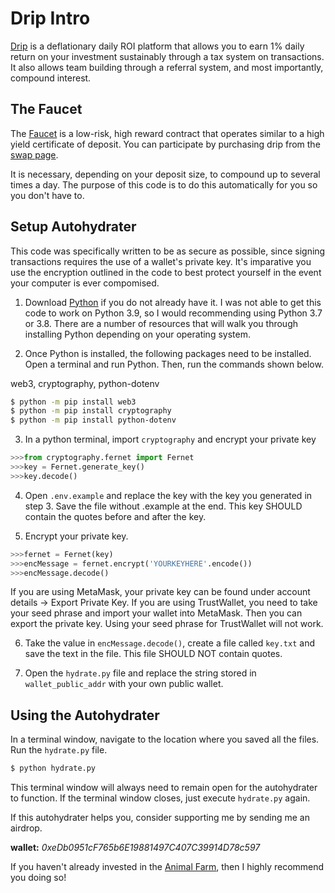 # Drip Intro

[Drip](https://drip.community) is a deflationary daily ROI platform that allows
you to earn 1% daily return on your investment sustainably through a tax system
on transactions. It also allows team building through a referral system, and most
importantly, compound interest. 


## The Faucet

The [Faucet](https://drip.community/faucet) is a low-risk, high reward contract that operates similar to a high yield 
certificate of deposit. You can participate by purchasing drip from the [swap page](https://drip.community/fountain).

It is necessary, depending on your deposit size, to compound up to several times a day. The purpose of this code
is to do this automatically for you so you don't have to. 

## Setup Autohydrater

This code was specifically written to be as secure as possible, since signing transactions requires the use of
a wallet's private key. It's imparative you use the encryption outlined in the code to best protect yourself
in the event your computer is ever compomised. 

1. Download [Python](https://www.python.org/downloads/) if you do not already have it. I was not able to get this code
to work on Python 3.9, so I would recommending using Python 3.7 or 3.8. There are a number of resources that will walk 
you through installing Python depending on your operating system.

2. Once Python is installed, the following packages need to be installed. Open a terminal and run Python. Then, run the commands shown below. 

web3, cryptography, python-dotenv
 
```bash
$ python -m pip install web3
$ python -m pip install cryptography
$ python -m pip install python-dotenv
```

3. In a python terminal, import `cryptography` and encrypt your private key

```py
>>>from cryptography.fernet import Fernet
>>>key = Fernet.generate_key()
>>>key.decode()
```

4. Open `.env.example` and replace the key with the key you generated in step 3. Save the file without .example at the end. This key 
SHOULD contain the quotes before and after the key.

5. Encrypt your private key. 

```py
>>>fernet = Fernet(key)
>>>encMessage = fernet.encrypt('YOURKEYHERE'.encode())
>>>encMessage.decode()
```

If you are using MetaMask, your private key can be found under account details -> Export Private Key. If you are using TrustWallet, you need to take your seed
phrase and import your wallet into MetaMask. Then you can export the private key. Using your seed phrase for TrustWallet will not work. 

6. Take the value in `encMessage.decode()`, create a file called `key.txt` and save the text in the file. This file SHOULD NOT contain quotes. 

7. Open the `hydrate.py` file and replace the string stored in `wallet_public_addr` with your own public wallet.

## Using the Autohydrater

In a terminal window, navigate to the location where you saved all the files. Run the `hydrate.py` file.

```bash
$ python hydrate.py
```

This terminal window will always need to remain open for the autohydrater to function. If the terminal window closes, just execute
`hydrate.py` again.

If this autohydrater helps you, consider supporting me by sending me an airdrop. 

**wallet:** *0xeDb0951cF765b6E19881497C407C39914D78c597*

If you haven't already invested in the [Animal Farm](https://theanimalfarm/referrals/0xeDb0951cF765b6E19881497C407C39914D78c597), then I highly recommend you doing so!